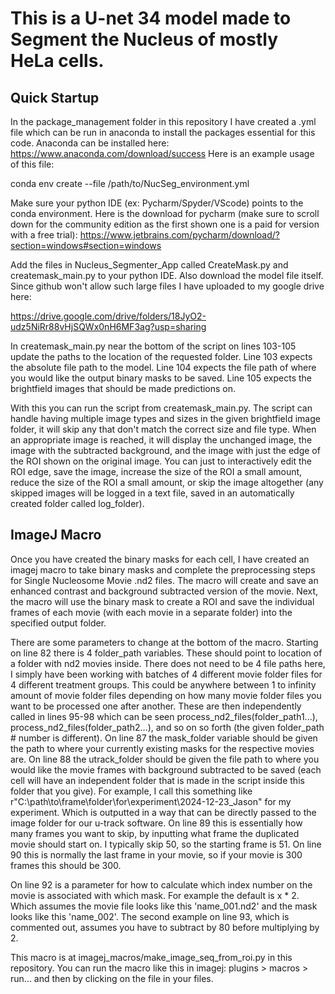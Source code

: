 # This is a U-net 34 model made to Segment the Nucleus of mostly HeLa cells.

## Quick Startup

In the package_management folder in this repository I have created a .yml file which can be run in anaconda to install the packages essential for this code. 
Anaconda can be installed here: https://www.anaconda.com/download/success
Here is an example usage of this file: 

conda env create --file /path/to/NucSeg_environment.yml

Make sure your python IDE (ex: Pycharm/Spyder/VScode) points to the conda environment.
Here is the download for pycharm (make sure to scroll down for the community edition as the first shown one is a paid for version with a free trial): https://www.jetbrains.com/pycharm/download/?section=windows#section=windows

Add the files in Nucleus_Segmenter_App called CreateMask.py and createmask_main.py to your python IDE. 
Also download the model file itself. Since github won't allow such large files I have uploaded to my google drive here:

https://drive.google.com/drive/folders/18JyO2-udz5NiRr88vHjSQWx0nH6MF3ag?usp=sharing

In createmask_main.py near the bottom of the script on lines 103-105 update the paths to the location of the requested folder. 
Line 103 expects the absolute file path to the model. Line 104 expects the file path of where you would like the output binary masks to be saved.
Line 105 expects the brightfield images that should be made predictions on. 

With this you can run the script from createmask_main.py.
The script can handle having multiple image types and sizes in the given brightfield image folder, it will skip any that don't match the correct size and file type. 
When an appropriate image is reached, it will display the unchanged image, the image with the subtracted background, and the image with just the edge of the ROI shown on the original image. 
You can just to interactively edit the ROI edge, save the image, increase the size of the ROI a small amount, reduce the size of the ROI a small amount, or skip the image altogether
(any skipped images will be logged in a text file, saved in an automatically created folder called log_folder).

## ImageJ Macro

Once you have created the binary masks for each cell, I have created an imagej macro to take binary masks and complete the preprocessing steps for Single Nucleosome Movie .nd2 files.
The macro will create and save an enhanced contrast and background subtracted version of the movie. Next, the macro will use the binary mask to create a ROI and save the individual frames of each movie (with each movie in a
separate folder) into the specified output folder. 

There are some parameters to change at the bottom of the macro. Starting on line 82 there is 4 folder_path variables. These should point to location of a folder with nd2 movies inside. There does not need to be 4 file paths here,
I simply have been working with batches of 4 different movie folder files for 4 different treatment groups. This could be anywhere between 1 to infinity amount of movie folder files depending on how many movie folder files you want 
to be processed one after another. These are then independently called in lines 95-98 which can be seen process_nd2_files(folder_path1...), process_nd2_files(folder_path2...), and so on so forth (the given folder_path # number is
different). 
On line 87 the mask_folder variable should be given the path to where your currently existing masks for the respective movies are. 
On line 88 the utrack_folder should be given the file path to where you would like the 
movie frames with background subtracted to be saved (each cell will have an independent folder that is made in the script inside this folder that you give). For example, I call this something like 
r"C:\path\to\frame\folder\for\experiment\2024-12-23_Jason" for my experiment. Which is outputted in a way that can be directly passed to the image folder for our u-track software. 
On line 89 this is essentially how many frames you want to skip, by inputting what frame the duplicated movie should start on. I typically skip 50, so the starting frame is 51.
On line 90 this is normally the last frame in your movie, so if your movie is 300 frames this should be 300.

On line 92 is a parameter for how to calculate which index number on the movie is associated with which mask. For example the default is x * 2. Which assumes the movie file looks like this 'name_001.nd2' and the mask looks like this
'name_002'. The second example  on line 93, which is commented out, assumes you have to subtract by 80 before multiplying by 2.

This macro is at imagej_macros/make_image_seq_from_roi.py in this repository. You can run the macro like this in imagej: plugins > macros > run... and then by clicking on the file in your files. 
